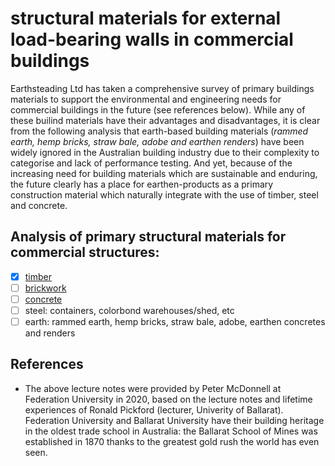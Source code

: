 # structural materials for external load-bearing walls in commercial buildings

Earthsteading Ltd has taken a comprehensive survey of primary buildings materials to support the environmental and engineering needs for commercial buildings in the future (see references below).  While any of these builind materials have their advantages and disadvantages, it is clear from the following analysis that earth-based building materials (_rammed earth, hemp bricks, straw bale, adobe and earthen renders_) have been widely ignored in the Australian building industry due to their complexity to categorise and lack of performance testing.  And yet, because of the increasing need for building materials which are sustainable and enduring, the future clearly has a place for earthen-products as a primary construction material which naturally integrate with the use of timber, steel and concrete.


## Analysis of primary structural materials for commercial structures:
 - [x] [timber](https://github.com/earthsteading/commercial-buildings/blob/main/timber.md)
 - [ ] [brickwork](https://github.com/earthsteading/commercial-buildings/blob/main/brickwork.md)
 - [ ] [concrete](https://github.com/earthsteading/commercial-buildings/blob/main/concrete.md)
 - [ ] steel: containers, colorbond warehouses/shed, etc
 - [ ] earth: rammed earth, hemp bricks, straw bale, adobe, earthen concretes and renders

## References
 - The above lecture notes were provided by Peter McDonnell at Federation University in 2020, based on the lecture notes and lifetime experiences of Ronald Pickford (lecturer, Univerity of Ballarat). Federation University and Ballarat University have their building heritage in the oldest trade school in Australia: the Ballarat School of Mines was established in 1870 thanks to the greatest gold rush the world has even seen. 
